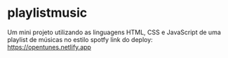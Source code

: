 # playlistmusic
Um mini projeto utilizando as linguagens HTML, CSS e JavaScript de uma playlist de músicas no estilo spotfy
link do deploy:
https://opentunes.netlify.app
